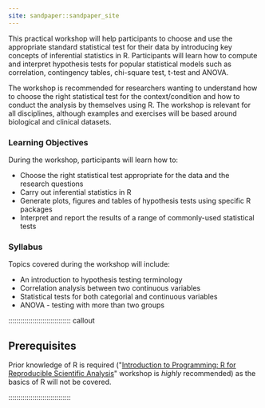 ```yaml
---
site: sandpaper::sandpaper_site
---
```


This practical workshop will help participants to choose and use the appropriate standard statistical test for their data by introducing key concepts of inferential statistics in R. 
Participants will learn how to compute and interpret hypothesis tests for popular statistical models such as correlation, contingency tables, chi-square test, t-test and ANOVA. 

The workshop is recommended for researchers wanting to understand how to choose the right statistical test for the context/condition and how to conduct the analysis by themselves using R. 
The workshop is relevant for all disciplines, although examples and exercises will be based around biological and clinical datasets.

### Learning Objectives
During the workshop, participants will learn how to:

* Choose the right statistical test appropriate for the data and the research questions</li>
* Carry out inferential statistics in R</li>
* Generate plots, figures and tables of hypothesis tests using specific R packages</li>
* Interpret and report the results of a range of commonly-used statistical tests</li>

### Syllabus
Topics covered during the workshop will include:

* An introduction to hypothesis testing terminology</li>
* Correlation analysis between two continuous variables</li>
* Statistical tests for both categorial and continuous variables</li>
* ANOVA - testing with more than two groups</li>


::::::::::::::::::::::::::::::: callout

## Prerequisites

Prior knowledge of R is required ("[Introduction to Programming: R for Reproducible Scientific 
Analysis](https://www.qcif.edu.au/trainingcourses/r-for-reproducible-scientific-analysis/)" workshop is _highly_ recommended) as the basics of 
R will not be covered.

::::::::::::::::::::::::::::::: 

[workbench]: https://carpentries.github.io/sandpaper-docs


